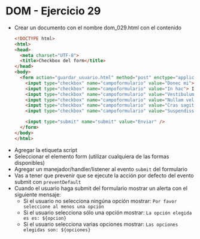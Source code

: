 # DOM - Ejercicio 29

* Crear un documento con el nombre dom_029.html con el contenido
  ```html
  <!DOCTYPE html>
  <html>
  <head>
    <meta charset="UTF-8">
    <title>Checkbox del form</title>
  </head>
  <body>
    <form action="guardar_usuario.html" method="post" enctype="application/x-www-form-urlencoded" name="login">
      <input type="checkbox" name="campoformulario" value="Donec mi"> Donec mi
      <input type="checkbox" name="campoformulario" value="In hac"> In hac
      <input type="checkbox" name="campoformulario" value="Vestibulum volutpat"> Vestibulum volutpat
      <input type="checkbox" name="campoformulario" value="Nullam vel"> Nullam vel
      <input type="checkbox" name="campoformulario" value="Cras sagittis"> Cras sagittis
      <input type="checkbox" name="campoformulario" value="Suspendisse feugiat"> Suspendisse feugiat

      <input type="submit" name="submit" value="Enviar" />
    </form>
  </body>
  </html>
  ```
* Agregar la etiqueta script
* Seleccionar el elemento form (utilizar cualquiera de las formas disponibles)
* Agregar un manejador/handler/listener al evento `submit` del formulario
* Vas a tener que prevenir que se ejecute la acción por defecto del evento submit con `preventDefault`
* Cuando el usuario haga submit del formulario mostrar un alerta con el siguiente mensaje:
  * Si el usuario no selecciona ningúna opción mostrar: `Por favor seleccione al menos una opción`
  * Si el usuario selecciona sólo una opción mostrar: `La opción elegida es es: ${opcion}`
  * Si el usuario selecciona varias opciones mostrar: `Las opciones elegidas son: ${opciones}`
